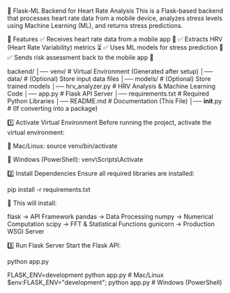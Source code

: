 📌 Flask-ML Backend for Heart Rate Analysis
This is a Flask-based backend that processes heart rate data from a mobile device, analyzes stress levels using Machine Learning (ML), and returns stress predictions.

🚀 Features
✅ Receives heart rate data from a mobile app 📲
✅ Extracts HRV (Heart Rate Variability) metrics ⏳
✅ Uses ML models for stress prediction 🧠
✅ Sends risk assessment back to the mobile app 🔄

backend/
│── venv/                  # Virtual Environment (Generated after setup)
│── data/                  # (Optional) Store input data files
│── models/                # (Optional) Store trained models
│── hrv_analyzer.py        # HRV Analysis & Machine Learning Code
│── app.py                 # Flask API Server
│── requirements.txt       # Required Python Libraries
│── README.md              # Documentation (This File)
│── __init__.py            # (If converting into a package)


1️⃣ Activate Virtual Environment
Before running the project, activate the virtual environment:

🔹 Mac/Linux:
source venv/bin/activate

🔹 Windows (PowerShell):
venv\Scripts\Activate


2️⃣ Install Dependencies
Ensure all required libraries are installed:

pip install -r requirements.txt

📌 This will install:

flask → API Framework
pandas → Data Processing
numpy → Numerical Computation
scipy → FFT & Statistical Functions
gunicorn → Production WSGI Server

3️⃣ Run Flask Server
Start the Flask API:

python app.py

FLASK_ENV=development python app.py  # Mac/Linux
$env:FLASK_ENV="development"; python app.py  # Windows (PowerShell)


